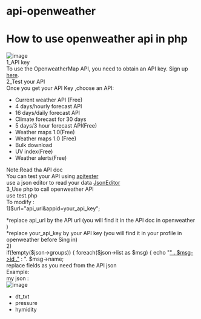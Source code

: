 # api-openweather
# How to use openweather api in php </br>
![image](https://user-images.githubusercontent.com/57904143/75568373-73372280-5a53-11ea-998c-90c623e816ab.png) </br>
1_API key </br>
To use the OpenweatherMap API, you need to obtain an API key. Sign up <a href="https://home.openweathermap.org/users/sign_up">here</a>.</br>
2_Test your API </br>
Once you get your API Key ,choose an API:</br>
<ul>
<li>Current weather API (Free)</li>
<li>4 days/hourly forecast API</li>
<li>16 days/daily forecast API</li>
<li>Climate forecast for 30 days</li>
<li>5 days/3 hour forecast API(Free)</li>
<li>Weather maps 1.0(Free)</li>
<li>Weather maps 1.0 (Free)</li>
<li>Bulk download</li>
<li>UV index(Free)</li>
<li>Weather alerts(Free)</li>
</ul>
Note:Read tha API doc</br>
You can test your API using <a href="https://apitester.com/">apitester</a></br>
use a json editor to read your data <a href="https://jsoneditoronline.org">JsonEditor </a></br>
3_Use php to call openweather API</br>
use test.php</br>
To modify :</br>
1)$url="api_url&appid=your_api_key";</br>

*replace api_url by the API url (you will find it in the API doc in openweather )</br>
*replace your_api_key by your API key (you will find it in your profile in openweather before Sing in)</br>
2)</br>
if(!empty($json->groups)) {
foreach($json->list as $msg) {
    echo "<u>" . $msg->id ."</u> : ". $msg->name;</br>
  replace fields as you need from the API json </br>
  Example:</br>
  my json :</br>
  ![image](https://user-images.githubusercontent.com/57904143/75363532-8fec2280-58ba-11ea-875f-e630d47bbc93.png)</br>
  <ul>
  <li>dt_txt</li>
  <li>pressure</li>
  <li>hymidity</li>
  </ul>
  
    
